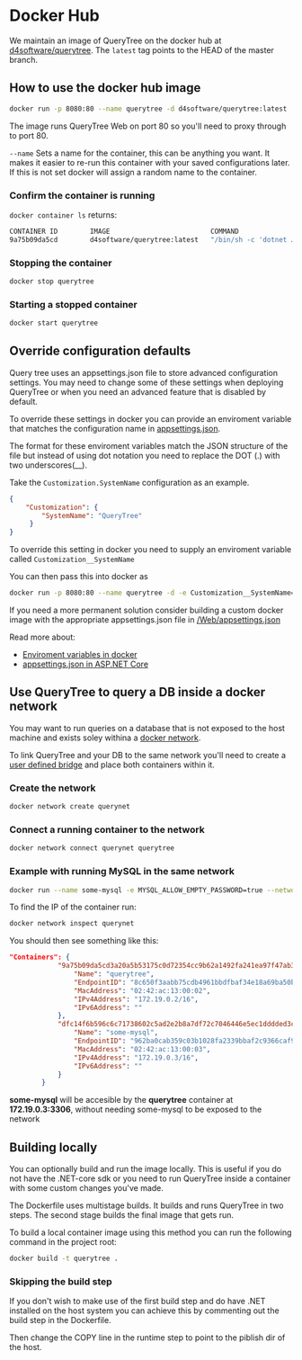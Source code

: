 # Docker Hub

We maintain an image of QueryTree on the docker hub at [d4software/querytree](https://hub.docker.com/r/d4software/querytree/). The `latest` tag points to the HEAD of the master branch.

## How to use the docker hub image

```sh
docker run -p 8080:80 --name querytree -d d4software/querytree:latest
```

The image runs QueryTree Web on port 80 so you'll need to proxy through to port 80.

`--name` Sets a name for the container, this can be anything you want. It makes it easier to re-run this container with your saved configurations later. If this is not set docker will assign a random name to the container. 

### Confirm the container is running

`docker container ls` returns:

```sh
CONTAINER ID        IMAGE                         COMMAND                  CREATED             STATUS              PORTS                  NAMES
9a75b09da5cd        d4software/querytree:latest   "/bin/sh -c 'dotnet …"   11 seconds ago      Up 11 seconds       0.0.0.0:8080->80/tcp   querytree
```

### Stopping the container

```sh
docker stop querytree
```

### Starting a stopped container

```sh
docker start querytree
```

## Override configuration defaults

Query tree uses an appsettings.json file to store advanced configuration settings. You may need to change some of these settings when deploying QueryTree or when you need an advanced feature that is disabled by default.

To override these settings in docker you can provide an enviroment variable that matches the configuration name in [appsettings.json](/Web/appsettings.json).

The format for these enviroment variables match the JSON structure of the file but instead of using dot notation you need to replace the DOT (.) with two underscores(__).

Take the `Customization.SystemName` configuration as an example. 

```json
{
    "Customization": {
        "SystemName": "QueryTree"
     }
}
```

To override this setting in docker you need to supply an enviroment variable called `Customization__SystemName`

You can then pass this into docker as

```sh
docker run -p 8080:80 --name querytree -d -e Customization__SystemName="Acme Reporting" d4software/querytree:latest
```

If you need a more permanent solution consider building a custom docker image with the appropriate appsettings.json file in [/Web/appsettings.json](/Web/appsettings.json)

Read more about:

- [Enviroment variables in docker](https://docs.docker.com/engine/reference/run/#env-environment-variables)
- [appsettings.json in ASP.NET Core](https://docs.microsoft.com/en-us/aspnet/core/fundamentals/configuration/?view=aspnetcore-2.1&tabs=basicconfiguration)

## Use QueryTree to query a DB inside a docker network

You may want to run queries on a database that is not exposed to the host machine and exists soley withina a [docker network](https://docs.docker.com/network/).

To link QueryTree and your DB to the same network you'll need to create a [user defined bridge](https://docs.docker.com/network/bridge/#manage-a-user-defined-bridge) and place both containers within it.

### Create the network

```sh
docker network create querynet
```

### Connect a running container to the network

```sh
docker network connect querynet querytree
```

### Example with running MySQL in the same network

```sh
docker run --name some-mysql -e MYSQL_ALLOW_EMPTY_PASSWORD=true --network querynet mysql:latest
```

To find the IP of the container run:

```sh
docker network inspect querynet
```

You should then see something like this:

```json
"Containers": {
            "9a75b09da5cd3a20a5b53175c0d72354cc9b62a1492fa241ea97f47ab3778e27": {
                "Name": "querytree",
                "EndpointID": "8c650f3aabb75cdb4961bbdfbaf34e18a69ba50b0bb82bef48274414248159df",
                "MacAddress": "02:42:ac:13:00:02",
                "IPv4Address": "172.19.0.2/16",
                "IPv6Address": ""
            },
            "dfc14f6b596c6c71738602c5ad2e2b8a7df72c7046446e5ec1dddded3c7a9120": {
                "Name": "some-mysql",
                "EndpointID": "962ba0cab359c03b1028fa2339bbaf2c9366caf9f9b74fb812c30828d3402626",
                "MacAddress": "02:42:ac:13:00:03",
                "IPv4Address": "172.19.0.3/16",
                "IPv6Address": ""
            }
        }
```

**some-mysql** will be accesible by the **querytree** container at **172.19.0.3:3306**, without needing some-mysql to be exposed to the network

## Building locally

You can optionally build and run the image locally. This is useful if you do not have the .NET-core sdk or you need to run QueryTree inside a container with some custom changes you've made.

The Dockerfile uses multistage builds. It builds and runs QueryTree in two steps. The second stage builds the final image that gets run.

To build a local container image using this method you can run the following command in the project root:

```sh
docker build -t querytree .
```

### Skipping the build step

If you don't wish to make use of the first build step and do have .NET installed on the host system you can achieve this by commenting out the build step in the Dockerfile.

Then change the COPY line in the runtime step to point to the piblish dir of the host.
